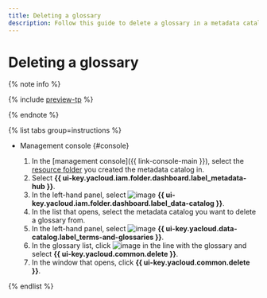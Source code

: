 ```yaml
---
title: Deleting a glossary
description: Follow this guide to delete a glossary in a metadata catalog.
---
```


# Deleting a glossary


{% note info %}

{% include [preview-tp](../../../_includes/preview-tp.md) %}

{% endnote %}


{% list tabs group=instructions %}

- Management console {#console}

  1. In the [management console]({{ link-console-main }}), select the [resource folder](../../../resource-manager/concepts/resources-hierarchy.md#folder) you created the metadata catalog in.
  1. Select **{{ ui-key.yacloud.iam.folder.dashboard.label_metadata-hub }}**.
  1. In the left-hand panel, select ![image](../../../_assets/console-icons/folder-magnifier.svg) **{{ ui-key.yacloud.iam.folder.dashboard.label_data-catalog }}**.
  1. In the list that opens, select the metadata catalog you want to delete a glossary from.
  1. In the left-hand panel, select ![image](../../../_assets/console-icons/book.svg) **{{ ui-key.yacloud.data-catalog.label_terms-and-glossaries }}**.
  1. In the glossary list, click ![image](../../../_assets/console-icons/ellipsis.svg) in the line with the glossary and select **{{ ui-key.yacloud.common.delete }}**.
  1. In the window that opens, click **{{ ui-key.yacloud.common.delete }}**.

{% endlist %}

